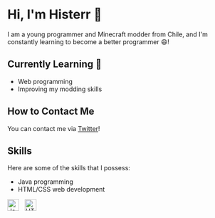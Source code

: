 # Hi, I'm Histerr 🌱

I am a young programmer and Minecraft modder from Chile, and I'm constantly learning to become a better programmer 😄!

## Currently Learning 🚀

- Web programming
- Improving my modding skills

## How to Contact Me

You can contact me via [Twitter](https://twitter.com/Jisterxa)!

## Skills

Here are some of the skills that I possess:

- Java programming
- HTML/CSS web development

<img align="left" alt="Java" width="26px" src="https://cdn.jsdelivr.net/gh/devicons/devicon/icons/java/java-original.svg" style="padding-right:10px;"/>
<img align="left" alt="HTML5" width="26px" src="https://cdn.jsdelivr.net/gh/devicons/devicon/icons/html5/html5-original.svg" style="padding-right:10px;"/>
